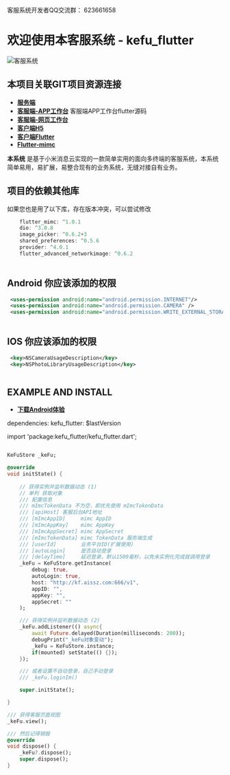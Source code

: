 
客服系统开发者QQ交流群： 623661658

# 欢迎使用本客服系统 - kefu_flutter


![客服系统](http://qiniu.cmp520.com/flutter_kefu.jpg)


## 本项目关联GIT项目资源连接
- **[服务端][1]** 
- **[客服端-APP工作台][7]**      客服端APP工作台flutter源码
- **[客服端-网页工作台][2]** 
- **[客户端H5][3]**
- **[客户端Flutter][4]**
- **[Flutter-mimc][6]**

**本系统** 是基于小米消息云实现的一款简单实用的面向多终端的客服系统，本系统简单易用，易扩展，易整合现有的业务系统，无缝对接自有业务。


## 项目的依赖其他库
如果您也是用了以下库，存在版本冲突，可以尝试修改
``` dart
    flutter_mimc: ^1.0.1
    dio: ^3.0.8
    image_picker: ^0.6.2+3
    shared_preferences: ^0.5.6
    provider: ^4.0.1
    flutter_advanced_networkimage: ^0.6.2
  
```

## Android 你应该添加的权限
```xml
 <uses-permission android:name="android.permission.INTERNET"/>
 <uses-permission android:name="android.permission.CAMERA" />
 <uses-permission android:name="android.permission.WRITE_EXTERNAL_STORAGE" />​
    
```

## IOS 你应该添加的权限
```xml
 <key>NSCameraUsageDescription</key>
 <key>NSPhotoLibraryUsageDescription</key>
    
```

## EXAMPLE AND INSTALL

- **[下载Android体验][5]**

dependencies:
  kefu_flutter: $lastVersion

import 'package:kefu_flutter/kefu_flutter.dart';

``` dart

KeFuStore _keFu;

@override
void initState() {
    
    // 获得实例并监听数据动态 (1)
    // 单列 获取对象
    /// 配置信息
    /// mImcTokenData 不为空，即优先使用 mImcTokenData
    /// [apiHost] 客服后台API地址
    /// [mImcAppID]     mimc AppID
    /// [mImcAppKey]    mimc AppKey
    /// [mImcAppSecret] mimc AppSecret
    /// [mImcTokenData] mimc TokenData 服务端生成
    /// [userId]        业务平台ID(扩展使用)
    /// [autoLogin]     是否自动登录
    /// [delayTime]     延迟登录，默认1500毫秒，以免未实例化完成就调用登录
    _keFu = KeFuStore.getInstance(
        debug: true,
        autoLogin: true,
        host: "http://kf.aissz.com:666/v1",
        appID: "",
        appKey: "",
        appSecret: ""
    );

    /// 获得实例并监听数据动态 (2)
    _keFu.addListener(() async{
        await Future.delayed(Duration(milliseconds: 200));
        debugPrint("_keFu对象变动");
        _keFu = KeFuStore.instance;
        if(mounted) setState(() {});
    });

    /// 或者设置不自动登录，自己手动登录
    /// _keFu.loginIm()

    super.initState();

}

/// 获得客服页面视图
_keFu.view();

/// 然后记得销毁
@override
void dispose() {
    _keFu?.dispose();
    super.dispose();
}


  
``` 

  [1]: https://github.com/chenxianqi/kefu_server
  [2]: https://github.com/chenxianqi/kefu_admin
  [3]: https://github.com/chenxianqi/kefu_client
  [4]: https://github.com/chenxianqi/kefu_flutter
  [5]: http://kf.aissz.com:666/static/app/app-release.apk
  [6]: https://github.com/chenxianqi/flutter_mimc
  [7]: https://github.com/chenxianqi/kefu_workbench